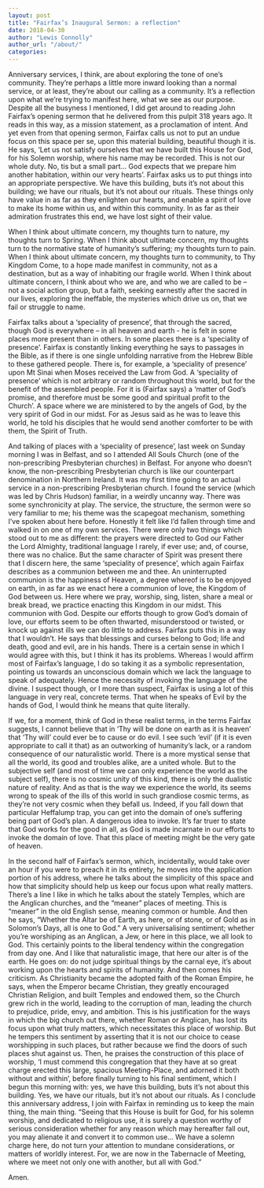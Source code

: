 ```yaml
---
layout: post
title: "Fairfax’s Inaugural Sermon: a reflection"
date: 2018-04-30
author: "Lewis Connolly"
author_url: "/about/"
categories:
---
```


Anniversary services, I think, are about exploring the tone of one’s community. They’re perhaps a little more inward looking than a normal service, or at least, they’re about our calling as a community. It’s a reflection upon what we’re trying to manifest here, what we see as our purpose. Despite all the busyness I mentioned, I did get around to reading John Fairfax’s opening sermon that he delivered from this pulpit 318 years ago. It reads in this way, as a mission statement, as a proclamation of intent. And yet even from that opening sermon, Fairfax calls us not to put an undue focus on this space per se, upon this material building, beautiful though it is. He says, ‘Let us not satisfy ourselves that we have built this House for God, for his Solemn worship, where his name may be recorded. This is not our whole duty. No, tis but a small part… God expects that we prepare him another habitation, within our very hearts’. Fairfax asks us to put things into an appropriate perspective. We have this building, buts it’s not about this building; we have our rituals, but it’s not about our rituals. These things only have value in as far as they enlighten our hearts, and enable a spirit of love to make its home within us, and within this community. In as far as their admiration frustrates this end, we have lost sight of their value.

When I think about ultimate concern, my thoughts turn to nature, my thoughts turn to Spring. When I think about ultimate concern, my thoughts turn to the normative state of humanity’s suffering; my thoughts turn to pain. When I think about ultimate concern, my thoughts turn to community, to Thy Kingdom Come, to a hope made manifest in community, not as a destination, but as a way of inhabiting our fragile world. When I think about ultimate concern, I think about who we are, and who we are called to be – not a social action group, but a faith, seeking earnestly after the sacred in our lives, exploring the ineffable, the mysteries which drive us on, that we fail or struggle to name.

Fairfax talks about a ‘speciality of presence’, that through the sacred, though God is everywhere – in all heaven and earth - he is felt in some places more present than in others. In some places there is a ‘speciality of presence’. Fairfax is constantly linking everything he says to passages in the Bible, as if there is one single unfolding narrative from the Hebrew Bible to these gathered people. There is, for example, a ‘speciality of presence’ upon Mt Sinai when Moses received the Law from God. A ‘speciality of presence’ which is not arbitrary or random throughout this world, but for the benefit of the assembled people. For it is (Fairfax says) a ‘matter of God’s promise, and therefore must be some good and spiritual profit to the Church’. A space where we are ministered to by the angels of God, by the very spirit of God in our midst. For as Jesus said as he was to leave this world, he told his disciples that he would send another comforter to be with them, the Spirit of Truth.

And talking of places with a ‘speciality of presence’, last week on Sunday morning I was in Belfast, and so I attended All Souls Church (one of the non-prescribing Presbyterian churches) in Belfast. For anyone who doesn’t know, the non-prescribing Presbyterian church is like our counterpart denomination in Northern Ireland. It was my first time going to an actual service in a non-prescribing Presbyterian church. I found the service (which was led by Chris Hudson) familiar, in a weirdly uncanny way. There was some synchronicity at play. The service, the structure, the sermon were so very familiar to me; his theme was the scapegoat mechanism, something I’ve spoken about here before. Honestly it felt like I’d fallen through time and walked in on one of my own services. There were only two things which stood out to me as different: the prayers were directed to God our Father the Lord Almighty, traditional language I rarely, if ever use; and, of course, there was no chalice. But the same character of Spirit was present there that I discern here, the same ‘speciality of presence’, which again Fairfax describes as a communion between me and thee. An uninterrupted communion is the happiness of Heaven, a degree whereof is to be enjoyed on earth, in as far as we enact here a communion of love, the Kingdom of God between us. Here where we pray, worship, sing, listen, share a meal or break bread, we practice enacting this Kingdom in our midst. This communion with God. Despite our efforts though to grow God’s domain of love, our efforts seem to be often thwarted, misunderstood or twisted, or knock up against ills we can do little to address. Fairfax puts this in a way that I wouldn’t. He says that blessings and curses belong to God; life and death, good and evil, are in his hands. There is a certain sense in which I would agree with this, but I think it has its problems. Whereas I would affirm most of Fairfax’s language, I do so taking it as a symbolic representation, pointing us towards an unconscious domain which we lack the language to speak of adequately. Hence the necessity of invoking the language of the divine. I suspect though, or I more than suspect, Fairfax is using a lot of this language in very real, concrete terms. That when he speaks of Evil by the hands of God, I would think he means that quite literally.

If we, for a moment, think of God in these realist terms, in the terms Fairfax suggests, I cannot believe that in ‘Thy will be done on earth as it is heaven’ that ‘Thy will’ could ever be to cause or do evil. I see such ‘evil’ (if it is even appropriate to call it that) as an outworking of humanity’s lack, or a random consequence of our naturalistic world. There is a more mystical sense that all the world, its good and troubles alike, are a united whole. But to the subjective self (and most of time we can only experience the world as the subject self), there is no cosmic unity of this kind, there is only the dualistic nature of reality. And as that is the way we experience the world, its seems wrong to speak of the ills of this world in such grandiose cosmic terms, as they’re not very cosmic when they befall us. Indeed, if you fall down that particular Heffalump trap, you can get into the domain of one’s suffering being part of God’s plan. A dangerous idea to invoke. It’s far truer to state that God works for the good in all, as God is made incarnate in our efforts to invoke the domain of love. That this place of meeting might be the very gate of heaven.

In the second half of Fairfax’s sermon, which, incidentally, would take over an hour if you were to preach it in its entirety, he moves into the application portion of his address, where he talks about the simplicity of this space and how that simplicity should help us keep our focus upon what really matters. There’s a line I like in which he talks about the stately Temples, which are the Anglican churches, and the “meaner” places of meeting. This is “meaner” in the old English sense, meaning common or humble. And then he says, “Whether the Altar be of Earth, as here, or of stone, or of Gold as in Solomon’s Days, all is one to God.” A very universalising sentiment; whether you’re worshiping as an Anglican, a Jew, or here in this place, we all look to God. This certainly points to the liberal tendency within the congregation from day one. And I like that naturalistic image, that here our alter is of the earth. He goes on: do not judge spiritual things by the carnal eye, it’s about working upon the hearts and spirits of humanity. And then comes his criticism. As Christianity became the adopted faith of the Roman Empire, he says, when the Emperor became Christian, they greatly encouraged Christian Religion, and built Temples and endowed them, so the Church grew rich in the world, leading to the corruption of man, leading the church to prejudice, pride, envy, and ambition. This is his justification for the ways in which the big church out there, whether Roman or Anglican, has lost its focus upon what truly matters, which necessitates this place of worship. But he tempers this sentiment by asserting that it is not our choice to cease worshipping in such places, but rather because we find the doors of such places shut against us. Then, he praises the construction of this place of worship, ‘I must commend this congregation that they have at so great charge erected this large, spacious Meeting-Place, and adorned it both without and within’, before finally turning to his final sentiment, which I begun this morning with: yes, we have this building, buts it’s not about this building. Yes, we have our rituals, but it’s not about our rituals. As I conclude this anniversary address, I join with Fairfax in reminding us to keep the main thing, the main thing. “Seeing that this House is built for God, for his solemn worship, and dedicated to religious use, it is surely a question worthy of serious consideration whether for any reason which may hereafter fall out, you may alienate it and convert it to common use… We have a solemn charge here, do not turn your attention to mundane considerations, or matters of worldly interest. For, we are now in the Tabernacle of Meeting, where we meet not only one with another, but all with God.”

Amen.